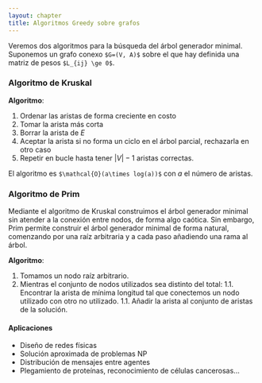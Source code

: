 ```yaml
---
layout: chapter
title: Algoritmos Greedy sobre grafos
---
```


Veremos dos algoritmos para la búsqueda del árbol generador minimal. Suponemos un grafo conexo `$G=(V, A)$` sobre el que hay definida una matriz de pesos `$L_{ij} \ge 0$`.

### Algoritmo de Kruskal

**Algoritmo**:
1. Ordenar las aristas de forma creciente en costo
1. Tomar la arista más corta
1. Borrar la arista de $E$
1. Aceptar la arista si no forma un ciclo en el árbol parcial, rechazarla en otro caso
1. Repetir en bucle hasta tener $|V|-1$ aristas correctas.

El algoritmo es `$\mathcal{O}(a\times log(a))$` con $a$ el número de aristas.

### Algoritmo de Prim
Mediante el algoritmo de Kruskal construimos el árbol generador minimal sin atender a la conexión entre nodos, de forma algo caótica. Sin embargo, Prim permite construir el árbol generador minimal de forma natural, comenzando por una raíz arbitraria y a cada paso añadiendo una rama al árbol.

**Algoritmo**:
1. Tomamos un nodo raíz arbitrario.
1. Mientras el conjunto de nodos utilizados sea distinto del total:
1.1. Encontrar la arista de mínima longitud tal que conectemos un nodo utilizado con otro no utilizado.
1.1. Añadir la arista al conjunto de aristas de la solución.

#### Aplicaciones
* Diseño de redes físicas
* Solución aproximada de problemas NP
* Distribución de mensajes entre agentes
* Plegamiento de proteínas, reconocimiento de células cancerosas...